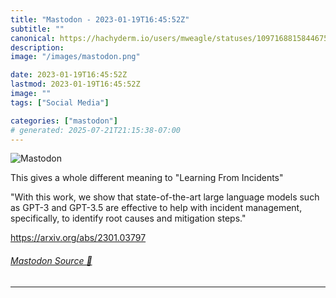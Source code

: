 ```yaml
---
title: "Mastodon - 2023-01-19T16:45:52Z"
subtitle: ""
canonical: https://hachyderm.io/users/mweagle/statuses/109716881584467536
description:
image: "/images/mastodon.png"

date: 2023-01-19T16:45:52Z
lastmod: 2023-01-19T16:45:52Z
image: ""
tags: ["Social Media"]

categories: ["mastodon"]
# generated: 2025-07-21T21:15:38-07:00
---
```

![Mastodon](/images/mastodon.png)

<p>This gives a whole different meaning to &quot;Learning From Incidents&quot;</p><p>&quot;With this work, we show that state-of-the-art large language models such as GPT-3 and GPT-3.5 are effective to help with incident management, specifically, to identify root causes and mitigation steps.&quot;</p><p><a href="https://arxiv.org/abs/2301.03797" target="_blank" rel="nofollow noopener noreferrer" translate="no"><span class="invisible">https://</span><span class="">arxiv.org/abs/2301.03797</span><span class="invisible"></span></a></p>


###### [Mastodon Source 🐘](https://hachyderm.io/@mweagle/109716881584467536)

___
